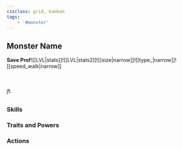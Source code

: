 ```yaml
---
cssclass: grid, kanban
tags:
    - '#monster'
---
```

## Monster Name
**Save Prof**![[LVL|stats]]![[LVL|stats2]]![[size|narrow]]![[type_|narrow]]![[speed_walk|narrow]]<div><br><h6>ft.</h6> </div>

### Skills
### Traits and Powers
### Actions